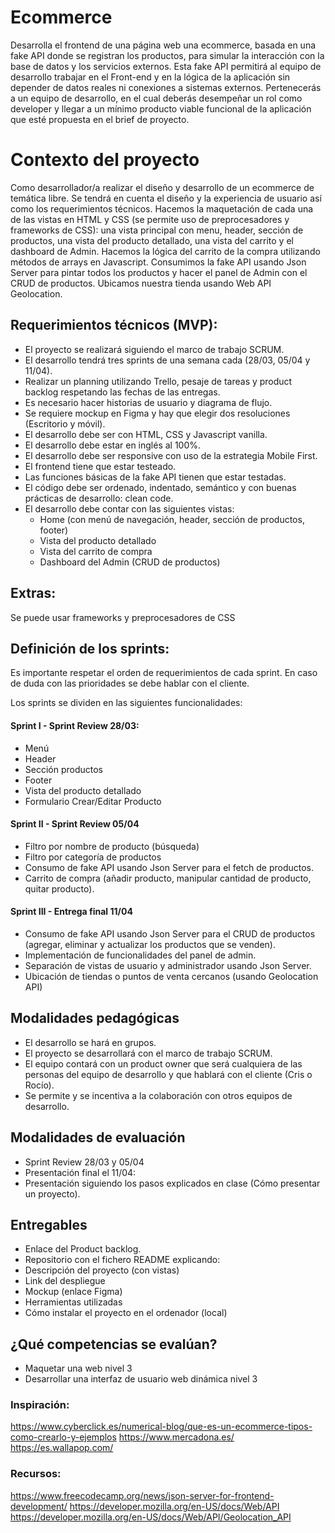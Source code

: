 # Ecommerce

Desarrolla el frontend de una página web una ecommerce, basada en una fake API donde se registran los productos, para simular la interacción con la base de datos y los servicios externos. Esta fake API permitirá al equipo de desarrollo trabajar en el Front-end y en la lógica de la aplicación sin depender de datos reales ni conexiones a sistemas externos. Pertenecerás a un equipo de desarrollo, en el cual deberás desempeñar un rol como developer y llegar a un mínimo producto viable funcional de la aplicación que esté propuesta en el brief de proyecto.

# Contexto del proyecto
Como desarrollador/a realizar el diseño y desarrollo de un ecommerce de temática libre. Se tendrá en cuenta el diseño y la experiencia de usuario así como los requerimientos técnicos. Hacemos la maquetación de cada una de las vistas en HTML y CSS (se permite uso de preprocesadores y frameworks de CSS): una vista principal con menu, header, sección de productos, una vista del producto detallado, una vista del carrito y el dashboard de Admin. Hacemos la lógica del carrito de la compra utilizando métodos de arrays en Javascript. Consumimos la fake API usando Json Server para pintar todos los productos y hacer el panel de Admin con el CRUD de productos. Ubicamos nuestra tienda usando Web API Geolocation.

## Requerimientos técnicos (MVP): 
- El proyecto se realizará siguiendo el marco de trabajo SCRUM.
- El desarrollo tendrá tres sprints de una semana cada (28/03, 05/04 y 11/04).
- Realizar un planning utilizando Trello, pesaje de tareas y product backlog respetando las fechas de las entregas.
- Es necesario hacer historias de usuario y diagrama de flujo. 
- Se requiere mockup en Figma y hay que elegir dos resoluciones (Escritorio y móvil).
- El desarrollo debe ser con HTML, CSS y Javascript vanilla.
- El desarrollo debe estar en inglés al 100%.
- El desarrollo debe ser responsive con uso de la estrategia Mobile First.
- El frontend tiene que estar testeado. 
- Las funciones básicas de la fake API tienen que estar testadas.
- El código debe ser ordenado, indentado, semántico y con buenas prácticas de desarrollo: clean code.
- El desarrollo debe contar con las siguientes vistas: 
  - Home (con menú de navegación, header, sección de productos, footer) 
  - Vista del producto detallado
  - Vista del carrito de compra
  - Dashboard del Admin (CRUD de productos)

## Extras:
Se puede usar frameworks y preprocesadores de CSS

## Definición de los sprints:

Es importante respetar el orden de requerimientos de cada sprint. En caso de duda con las prioridades se debe hablar con el cliente.

Los sprints se dividen en las siguientes funcionalidades:
#### Sprint I - Sprint Review 28/03:
- Menú
- Header
- Sección productos
- Footer
- Vista del producto detallado
- Formulario Crear/Editar Producto 
#### Sprint II - Sprint Review 05/04
- Filtro por nombre de producto (búsqueda)
- Filtro por categoría de productos
- Consumo de fake API usando Json Server para el fetch de productos.
- Carrito de compra (añadir producto, manipular cantidad de producto, quitar producto).
#### Sprint III - Entrega final 11/04
- Consumo de fake API usando Json Server para el CRUD de productos (agregar, eliminar y actualizar los productos que se venden).
- Implementación de funcionalidades del panel de admin.
- Separación de vistas de usuario y administrador usando Json Server.
- Ubicación de tiendas o puntos de venta cercanos (usando Geolocation API)

## Modalidades pedagógicas
- El desarrollo se hará en grupos.
- El proyecto se desarrollará con el marco de trabajo SCRUM.
- El equipo contará con un product owner que será cualquiera de las personas del equipo de desarrollo y que hablará con el cliente (Cris o Rocío).
- Se permite y se incentiva a la colaboración con otros equipos de desarrollo.

## Modalidades de evaluación
- Sprint Review 28/03 y 05/04
- Presentación final el 11/04:
- Presentación siguiendo los pasos explicados en clase (Cómo presentar un proyecto).

## Entregables
- Enlace del Product backlog.
- Repositorio con el fichero README explicando:
- Descripción del proyecto (con vistas)
- Link del despliegue
- Mockup (enlace Figma)
- Herramientas utilizadas
- Cómo instalar el proyecto en el ordenador (local)

## ¿Qué competencias se evalúan?
- Maquetar una web nivel 3
- Desarrollar una interfaz de usuario web dinámica nivel 3

### Inspiración:
https://www.cyberclick.es/numerical-blog/que-es-un-ecommerce-tipos-como-crearlo-y-ejemplos
https://www.mercadona.es/
https://es.wallapop.com/

### Recursos:
https://www.freecodecamp.org/news/json-server-for-frontend-development/
https://developer.mozilla.org/en-US/docs/Web/API
https://developer.mozilla.org/en-US/docs/Web/API/Geolocation_API
